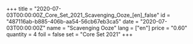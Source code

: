 +++
title = "2020-07-03T00:00:00Z_Core_Set_2021_Scavenging_Ooze_[en]_false"
id = "487116ab-b885-406b-aa54-56cb67eb3ca5"
date = "2020-07-03T00:00:00Z"
name = "Scavenging Ooze"
lang = ["en"]
price = "0.60"
quantity = 4
foil = false
set = "Core Set 2021"
+++
